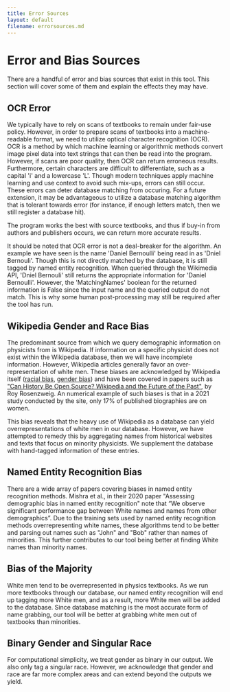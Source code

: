 ```yaml
---
title: Error Sources
layout: default
filename: errorsources.md
--- 
```


# Error and Bias Sources

There are a handful of error and bias sources that exist in this tool. This section will cover some of them and explain the effects they may have.

## OCR Error

We typically have to rely on scans of textbooks to remain under fair-use policy. However, in order to prepare scans of textbooks into a machine-readable format, we need to utilize optical character recognition (OCR). OCR is a method by which machine learning or algorithmic methods convert image pixel data into text strings that can then be read into the program. However, if scans are poor quality, then OCR can return erroneous results. Furthermore, certain characters are difficult to differentiate, such as a capital 'i' and a lowercase 'L'. Though modern techniques apply machine learning and use context to avoid such mix-ups, errors can still occur. These errors can deter database matching from occuring. For a future extension, it may be advantageous to utilize a database matching algorithm that is tolerant towards error (for instance, if enough letters match, then we still register a database hit). 

The program works the best with source textbooks, and thus if buy-in from authors and publishers occurs, we can return more accurate results.

It should be noted that OCR error is not a deal-breaker for the algorithm. An example we have seen is the name 'Daniel Bernoulli' being read in as 'Dniel Bernouli'. Though this is not directly matched by the database, it is still tagged by named entity recognition. When queried through the Wikimedia API, 'Dniel Bernouli' still returns the appropriate information for 'Daniel Bernoulli'. However, the 'MatchingNames' boolean for the returned information is False since the input name and the queried output do not match. This is why some human post-processing may still be required after the tool has run.

## Wikipedia Gender and Race Bias

The predominant source from which we query demographic information on physicists from is Wikipedia. If information on a specific physicist does not exist within the Wikipedia database, then we will have incomplete information. However, Wikipedia articles generally favor an over-representation of white men. These biases are acknowledged by Wikipedia itself ([racial bias](https://en.wikipedia.org/wiki/Racial_bias_on_Wikipedia), [gender bias](https://en.wikipedia.org/wiki/Gender_bias_on_Wikipedia)) and have been covered in papers such as ["Can History Be Open Source? Wikipedia and the Future of the Past"](https://www.jstor.org/stable/4486062), by Roy Rosenzweig. An numerical example of such biases is that in a 2021 study conducted by the site, only 17% of published biographies are on women.

This bias reveals that the heavy use of Wikipedia as a database can yield overrepresentations of white men in our database. However, we have attempted to remedy this by aggregating names from historical websites and texts that focus on minority physicists. We supplement the database with hand-tagged information of these entries.

## Named Entity Recognition Bias

There are a wide array of papers covering biases in named entity recognition methods. Mishra et al., in their 2020 paper "Assessing demographic bias in named entity recognition" note that “We observe significant performance gap between White names and names from other demographics”. Due to the training sets used by named entity recognition methods overrepresenting white names, these algorithms tend to be better and parsing out names such as "John" and "Bob" rather than names of minorities. This further contributes to our tool being better at finding White names than minority names.

## Bias of the Majority

White men tend to be overrepresented in physics textbooks. As we run more textbooks through our database, our named entity recognition will end up tagging more White men, and as a result, more White men will be added to the database. Since database matching is the most accurate form of name grabbing, our tool will be better at grabbing white men out of textbooks than minorities.

## Binary Gender and Singular Race

For computational simplicity, we treat gender as binary in our output. We also only tag a singular race. However, we acknowledge that gender and race are far more complex areas and can extend beyond the outputs we yield.